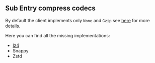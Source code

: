 Sub Entry compress codecs
---

By default the client implements only `None` and `Gzip` see [here](https://github.com/rabbitmq/rabbitmq-stream-dotnet-client#sub-entries-batching) for more details.


Here you can find all the missing implementations:
 - [lz4](./lz4) 
 - Snappy
 - Zstd
